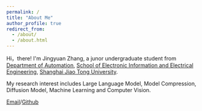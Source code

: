 ```yaml
---
permalink: /
title: "About Me"
author_profile: true
redirect_from: 
  - /about/
  - /about.html
---
```


Hi，there! I'm Jingyuan Zhang, a junor undergraduate student from [Department of Automation](https://automation.sjtu.edu.cn/), [School of Electronic Information and Electrical Engineering](https://www.seiee.sjtu.edu.cn/), [Shanghai Jiao Tong University](https://www.sjtu.edu.cn/). 

My research interest includes Large Language Model, Model Compression, Diffusion Model, Machine Learning and Computer Vision.

[Email](tonyzhang0403@gmail.com)/[Github](https://github.com/TonyZhang-sjtu)



